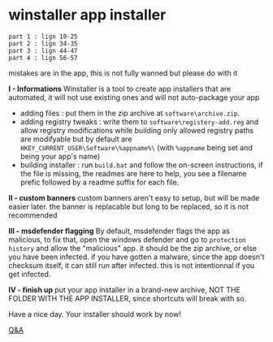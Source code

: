 # **winstaller app installer**
```
part 1 : lign 10-25
part 2 : lign 34-35
part 3 : lign 44-47
part 4 : lign 56-57
```
mistakes are in the app, this is not fully wanned but please do with it

**I - Informations**
  Winstaller is a tool to create app installers that are automated, it will not use existing ones and will not auto-package your app
  - adding files :
    put them in the zip archive at
    ```software\archive.zip```.
  - adding registry tweaks :
    write them to
    ```software\registery-add.reg```
    and allow registry modifications while building
    only allowed registry paths are modifyable but by default are
    ```HKEY_CURRENT_USER\Software\%appname%\```
    (with ```%appname``` being set and being your app's name)
  - building installer :
    run
    ```build.bat```
    and follow the on-screen instructions, if the file is missing, the readmes are here to help, you see a filename prefic followed by a readme suffix for each file.








**II - custom banners**
  custom banners aren't easy to setup, but will be made easier later. the banner is replacable but long to be replaced, so it is not recommended








**III - msdefender flagging**
  By default, msdefender flags the app as malicious, to fix that, open  the windows defender and go to 
  ```protection history```
  and allow the "malicious" app. it should be the zip archive, or else you have been infected. if you have gotten a malware, since the app doesn't checksum itself, it can still run after infected. this is not intentionnal if you get infected.








**IV - finish up**
  put your app installer in a brand-new archive, NOT THE FOLDER WITH THE APP INSTALLER, since shortcuts will break with so.




Have a nice day. Your installer should work by now!

[Q&A](https://github.com/userdev265scratchandpython/winstaller/raw/refs/heads/french/README-2.md)
